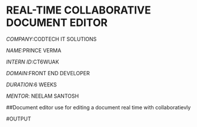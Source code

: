 # REAL-TIME COLLABORATIVE DOCUMENT EDITOR

*COMPANY*:CODTECH IT SOLUTIONS

*NAME*:PRINCE VERMA

*INTERN ID*:CT6WUAK

*DOMAIN*:FRONT END DEVELOPER

*DURATION*:6 WEEKS

*MENTOR*: NEELAM SANTOSH

##Document editor use for editing a document real time with collaboratievly 

#OUTPUT
